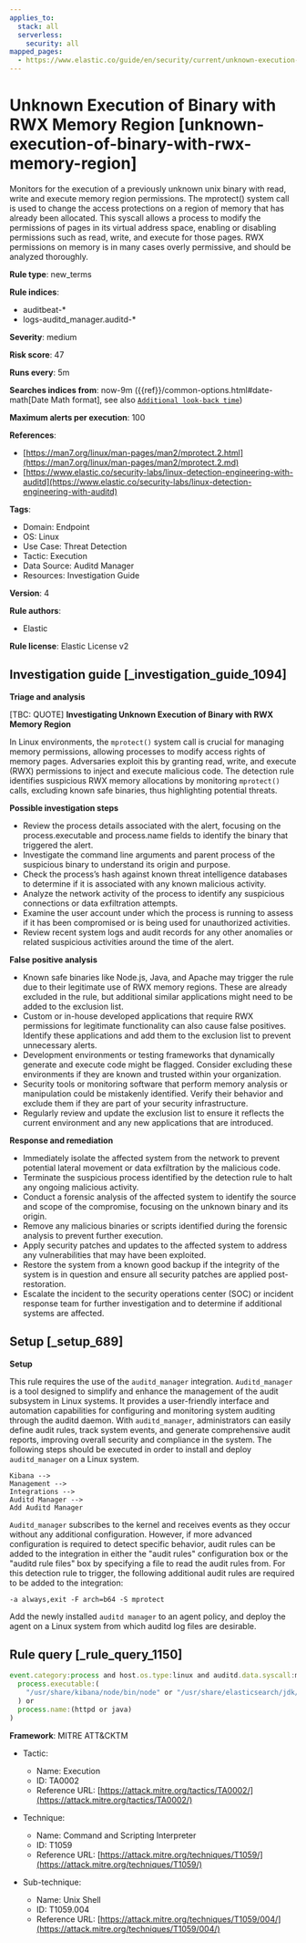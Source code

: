 ```yaml
---
applies_to:
  stack: all
  serverless:
    security: all
mapped_pages:
  - https://www.elastic.co/guide/en/security/current/unknown-execution-of-binary-with-rwx-memory-region.html
---
```


# Unknown Execution of Binary with RWX Memory Region [unknown-execution-of-binary-with-rwx-memory-region]

Monitors for the execution of a previously unknown unix binary with read, write and execute memory region permissions. The mprotect() system call is used to change the access protections on a region of memory that has already been allocated. This syscall allows a process to modify the permissions of pages in its virtual address space, enabling or disabling permissions such as read, write, and execute for those pages. RWX permissions on memory is in many cases overly permissive, and should be analyzed thoroughly.

**Rule type**: new_terms

**Rule indices**:

* auditbeat-*
* logs-auditd_manager.auditd-*

**Severity**: medium

**Risk score**: 47

**Runs every**: 5m

**Searches indices from**: now-9m ({{ref}}/common-options.html#date-math[Date Math format], see also [`Additional look-back time`](docs-content://solutions/security/detect-and-alert/create-detection-rule.md#rule-schedule))

**Maximum alerts per execution**: 100

**References**:

* [https://man7.org/linux/man-pages/man2/mprotect.2.html](https://man7.org/linux/man-pages/man2/mprotect.2.md)
* [https://www.elastic.co/security-labs/linux-detection-engineering-with-auditd](https://www.elastic.co/security-labs/linux-detection-engineering-with-auditd)

**Tags**:

* Domain: Endpoint
* OS: Linux
* Use Case: Threat Detection
* Tactic: Execution
* Data Source: Auditd Manager
* Resources: Investigation Guide

**Version**: 4

**Rule authors**:

* Elastic

**Rule license**: Elastic License v2

## Investigation guide [_investigation_guide_1094]

**Triage and analysis**

[TBC: QUOTE]
**Investigating Unknown Execution of Binary with RWX Memory Region**

In Linux environments, the `mprotect()` system call is crucial for managing memory permissions, allowing processes to modify access rights of memory pages. Adversaries exploit this by granting read, write, and execute (RWX) permissions to inject and execute malicious code. The detection rule identifies suspicious RWX memory allocations by monitoring `mprotect()` calls, excluding known safe binaries, thus highlighting potential threats.

**Possible investigation steps**

* Review the process details associated with the alert, focusing on the process.executable and process.name fields to identify the binary that triggered the alert.
* Investigate the command line arguments and parent process of the suspicious binary to understand its origin and purpose.
* Check the process’s hash against known threat intelligence databases to determine if it is associated with any known malicious activity.
* Analyze the network activity of the process to identify any suspicious connections or data exfiltration attempts.
* Examine the user account under which the process is running to assess if it has been compromised or is being used for unauthorized activities.
* Review recent system logs and audit records for any other anomalies or related suspicious activities around the time of the alert.

**False positive analysis**

* Known safe binaries like Node.js, Java, and Apache may trigger the rule due to their legitimate use of RWX memory regions. These are already excluded in the rule, but additional similar applications might need to be added to the exclusion list.
* Custom or in-house developed applications that require RWX permissions for legitimate functionality can also cause false positives. Identify these applications and add them to the exclusion list to prevent unnecessary alerts.
* Development environments or testing frameworks that dynamically generate and execute code might be flagged. Consider excluding these environments if they are known and trusted within your organization.
* Security tools or monitoring software that perform memory analysis or manipulation could be mistakenly identified. Verify their behavior and exclude them if they are part of your security infrastructure.
* Regularly review and update the exclusion list to ensure it reflects the current environment and any new applications that are introduced.

**Response and remediation**

* Immediately isolate the affected system from the network to prevent potential lateral movement or data exfiltration by the malicious code.
* Terminate the suspicious process identified by the detection rule to halt any ongoing malicious activity.
* Conduct a forensic analysis of the affected system to identify the source and scope of the compromise, focusing on the unknown binary and its origin.
* Remove any malicious binaries or scripts identified during the forensic analysis to prevent further execution.
* Apply security patches and updates to the affected system to address any vulnerabilities that may have been exploited.
* Restore the system from a known good backup if the integrity of the system is in question and ensure all security patches are applied post-restoration.
* Escalate the incident to the security operations center (SOC) or incident response team for further investigation and to determine if additional systems are affected.


## Setup [_setup_689]

**Setup**

This rule requires the use of the `auditd_manager` integration. `Auditd_manager` is a tool designed to simplify and enhance the management of the audit subsystem in Linux systems. It provides a user-friendly interface and automation capabilities for configuring and monitoring system auditing through the auditd daemon. With `auditd_manager`, administrators can easily define audit rules, track system events, and generate comprehensive audit reports, improving overall security and compliance in the system. The following steps should be executed in order to install and deploy `auditd_manager` on a Linux system.

```
Kibana -->
Management -->
Integrations -->
Auditd Manager -->
Add Auditd Manager
```

`Auditd_manager` subscribes to the kernel and receives events as they occur without any additional configuration. However, if more advanced configuration is required to detect specific behavior, audit rules can be added to the integration in either the "audit rules" configuration box or the "auditd rule files" box by specifying a file to read the audit rules from. For this detection rule to trigger, the following additional audit rules are required to be added to the integration:

```
-a always,exit -F arch=b64 -S mprotect
```

Add the newly installed `auditd manager` to an agent policy, and deploy the agent on a Linux system from which auditd log files are desirable.


## Rule query [_rule_query_1150]

```js
event.category:process and host.os.type:linux and auditd.data.syscall:mprotect and auditd.data.a2:7 and not (
  process.executable:(
    "/usr/share/kibana/node/bin/node" or "/usr/share/elasticsearch/jdk/bin/java" or "/usr/sbin/apache2"
  ) or
  process.name:(httpd or java)
)
```

**Framework**: MITRE ATT&CKTM

* Tactic:

    * Name: Execution
    * ID: TA0002
    * Reference URL: [https://attack.mitre.org/tactics/TA0002/](https://attack.mitre.org/tactics/TA0002/)

* Technique:

    * Name: Command and Scripting Interpreter
    * ID: T1059
    * Reference URL: [https://attack.mitre.org/techniques/T1059/](https://attack.mitre.org/techniques/T1059/)

* Sub-technique:

    * Name: Unix Shell
    * ID: T1059.004
    * Reference URL: [https://attack.mitre.org/techniques/T1059/004/](https://attack.mitre.org/techniques/T1059/004/)



